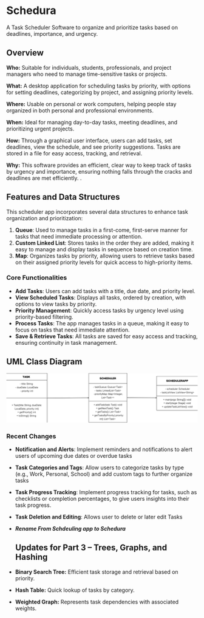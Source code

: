 # Schedura

A Task Scheduler Software to organize and prioritize tasks based on deadlines, importance, and urgency.

## Overview

**Who:** Suitable for individuals, students, professionals, and project managers who need to manage time-sensitive tasks or projects.

**What:** A desktop application for scheduling tasks by priority, with options for setting deadlines, categorizing by project, and assigning priority levels.

**Where:** Usable on personal or work computers, helping people stay organized in both personal and professional environments.

**When:** Ideal for managing day-to-day tasks, meeting deadlines, and prioritizing urgent projects.

**How:** Through a graphical user interface, users can add tasks, set deadlines, view the schedule, and see priority suggestions. Tasks are stored in a file for easy access, tracking, and retrieval.

**Why:** This software provides an efficient, clear way to keep track of tasks by urgency and importance, ensuring nothing falls through the cracks and deadlines are met efficiently.
.
## Features and Data Structures

This scheduler app incorporates several data structures to enhance task organization and prioritization:

1. **Queue**: Used to manage tasks in a first-come, first-serve manner for tasks that need immediate processing or attention.
2. **Custom Linked List**: Stores tasks in the order they are added, making it easy to manage and display tasks in sequence based on creation time.
3. **Map**: Organizes tasks by priority, allowing users to retrieve tasks based on their assigned priority levels for quick access to high-priority items.

### Core Functionalities

- **Add Tasks**: Users can add tasks with a title, due date, and priority level.
- **View Scheduled Tasks**: Displays all tasks, ordered by creation, with options to view tasks by priority.
- **Priority Management**: Quickly access tasks by urgency level using priority-based filtering.
- **Process Tasks**: The app manages tasks in a queue, making it easy to focus on tasks that need immediate attention.
- **Save & Retrieve Tasks**: All tasks are saved for easy access and tracking, ensuring continuity in task management.

## UML Class Diagram

![UML Diagram](https://github.com/Kevin-Owusu/Scheduler-Software/blob/main/UML%20Diagram.png?raw=true)

### Recent Changes

- **Notification and Alerts**: Implement reminders and notifications to alert users of upcoming due dates or overdue tasks
- **Task Categories and Tags**: Allow users to categorize tasks by type (e.g., Work, Personal, School) and add custom tags to further organize tasks
- **Task Progress Tracking**: Implement progress tracking for tasks, such as checklists or completion percentages, to give users insights into their task progress.
- **Task Deletion and Editing**: Allows user to delete or later edit Tasks
- ***Rename From Schdeuling app to Schedura***


  ## Updates for Part 3 – Trees, Graphs, and Hashing

- **Binary Search Tree:** Efficient task storage and retrieval based on priority.
- **Hash Table:** Quick lookup of tasks by category.
- **Weighted Graph:** Represents task dependencies with associated weights.

